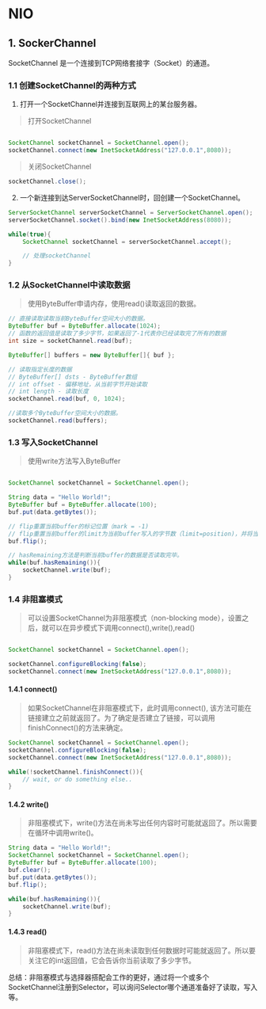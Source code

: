 # NIO

## **1.** SockerChannel

SocketChannel 是一个连接到TCP网络套接字（Socket）的通道。

### **1.1** 创建SocketChannel的两种方式
1. 打开一个SocketChannel并连接到互联网上的某台服务器。

> 打开SocketChannel

```java

SocketChannel socketChannel = SocketChannel.open();
socketChannel.connect(new InetSocketAddress("127.0.0.1",8080));

```

> 关闭SocketChannel

```java
socketChannel.close();
```

2. 一个新连接到达ServerSocketChannel时，回创建一个SocketChannel。

```java
ServerSocketChannel serverSocketChannel = ServerSocketChannel.open();
serverSocketChannel.socket().bind(new InetSocketAddress(8080));

while(true){
    SocketChannel socketChannel = serverSocketChannel.accept();

    // 处理socketChannel
}
```


### **1.2** 从SocketChannel中读取数据

> 使用ByteBuffer申请内存，使用read()读取返回的数据。

```java
// 直接读取读取当前ByteBuffer空间大小的数据。
ByteBuffer buf = ByteBuffer.allocate(1024);
// 函数的返回值是读取了多少字节，如果返回了-1代表你已经读取完了所有的数据
int size = socketChannel.read(buf);

ByteBuffer[] buffers = new ByteBuffer[]{ buf };

// 读取指定长度的数据        
// ByteBuffer[] dsts - ByteBuffer数组
// int offset - 偏移地址，从当前字节开始读取
// int length - 读取长度
socketChannel.read(buf, 0, 1024);

//读取多个ByteBuffer空间大小的数据。
socketChannel.read(buffers);    
```

### **1.3** 写入SocketChannel
> 使用write方法写入ByteBuffer
```java

SocketChannel socketChannel = SocketChannel.open();

String data = "Hello World!";
ByteBuffer buf = ByteBuffer.allocate(100);
buf.put(data.getBytes());

// flip重置当前buffer的标记位置（mark = -1)
// flip重置当前buffer的limit为当前buffer写入的字节数（limit=position)，并将当前写入指针position设置为0
buf.flip();

// hasRemaining方法是判断当前buffer的数据是否读取完毕。
while(buf.hasRemaining()){
    socketChannel.write(buf);
}

```

### **1.4** 非阻塞模式

> 可以设置SocketChannel为非阻塞模式（non-blocking mode），设置之后，就可以在异步模式下调用connect(),write(),read()

```java

SocketChannel socketChannel = SocketChannel.open();

socketChannel.configureBlocking(false);
socketChannel.connect(new InetSocketAddress("127.0.0.1",8080));

```
#### 1.4.1 connect()

> 如果SocketChannel在非阻塞模式下，此时调用connect(), 该方法可能在链接建立之前就返回了。为了确定是否建立了链接，可以调用finishConnect()的方法来确定。

```java
SocketChannel socketChannel = SocketChannel.open();
socketChannel.configureBlocking(false);
socketChannel.connect(new InetSocketAddress("127.0.0.1",8080));

while(!socketChannel.finishConnect()){
    // wait, or do something else..
}
```
#### 1.4.2 write()

> 非阻塞模式下，write()方法在尚未写出任何内容时可能就返回了。所以需要在循环中调用write()。

```java
String data = "Hello World!";
SocketChannel socketChannel = SocketChannel.open();
ByteBuffer buf = ByteBuffer.allocate(100);
buf.clear();
buf.put(data.getBytes());
buf.flip();

while(buf.hasRemaining()){
    socketChannel.write(buf);
}

```

#### 1.4.3 read()

> 非阻塞模式下，read()方法在尚未读取到任何数据时可能就返回了。所以要关注它的int返回值，它会告诉你当前读取了多少字节。


总结：非阻塞模式与选择器搭配会工作的更好，通过将一个或多个SocketChannel注册到Selector，可以询问Selector哪个通道准备好了读取，写入等。